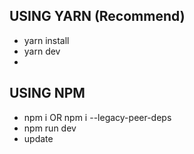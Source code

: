 ## USING YARN (Recommend)

- yarn install
- yarn dev
-

## USING NPM

- npm i OR npm i --legacy-peer-deps
- npm run dev
- update 
